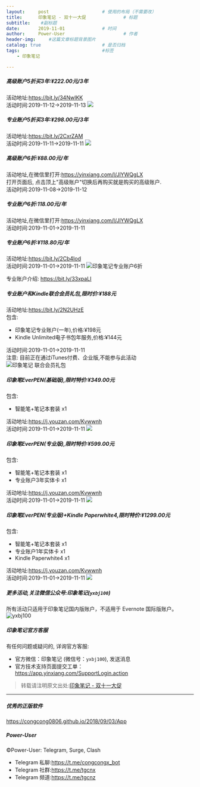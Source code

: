 ```yaml
---
layout:     post                    # 使用的布局（不需要改）
title:      印象笔记 - 双十一大促              # 标题 
subtitle:    #副标题
date:       2019-11-01              # 时间
author:     Power-User                      # 作者
header-img:     #这篇文章标题背景图片
catalog: true                       # 是否归档
tags:                               #标签
    - 印象笔记

---
```


##### 高级账户5折买3年:¥222.00元/3年

活动地址:<https://bit.ly/34NwIKK><br>
活动时间:2019-11-12→2019-11-13
![](https://img.yzcdn.cn/upload_files/2019/11/11/FksdpYxjyiipAyP2BSiZsrKNtii4.jpg!large.jpg)

##### 专业账户5折买3年:¥298.00元/3年

活动地址:<https://bit.ly/2CxrZAM><br>
活动时间:2019-11-11→2019-11-11
![](https://img.yzcdn.cn/upload_files/2019/11/08/FrOVs_b-YYwFX6UV9BoJa3psWtl2.png!large.png)

##### 高级账户6折:¥88.00元/年

活动地址,在微信里打开:<https://yinxiang.com/l/JlYWQgLX><br>
打开页面后, 点击顶上"高级账户"切换后再购买就是购买的高级账户.<br>
活动时间:2019-11-08→2019-11-12

##### 专业账户6折:118.00元/年

活动地址,在微信里打开:<https://yinxiang.com/l/JlYWQgLX><br>
活动时间:2019-11-01→2019-11-11

##### 专业账户6折:¥118.80元/年

活动地址:<https://bit.ly/2Cb4Iod><br>
活动时间:2019-11-01→2019-11-11
![印象笔记专业账户6折](http://ww1.sinaimg.cn/large/9b84e6acly1g8lq3gd1ggj20qa0c34qp.jpg)

专业账户介绍: <https://bit.ly/33xpaLI>

##### 专业账户和Kindle联合会员礼包,限时价:¥188元

活动地址:<https://bit.ly/2N2UHzE><br>
包含:
* 印象笔记专业账户(一年),价格:¥198元
* Kindle Unlimited电子书包年服务,价格:¥144元

活动时间:2019-11-01→2019-11-11<br>
注意: 目前正在通过iTunes付费、企业版,不能参与此活动<br>
![印象笔记 联合会员礼包](http://ww1.sinaimg.cn/large/9b84e6acly1g8ijv1j7xoj20nw0py76x.jpg)

##### 印象笔EverPEN(基础版),限时特价:¥349.00元

包含:
* 智能笔+笔记本套装 x1

活动地址:<https://j.youzan.com/Kvwwnh><br>
活动时间:2019-11-01→2019-11-11
![](http://ww1.sinaimg.cn/large/9b84e6acly1g8qdq1dt8fj20ku0le405.jpg)

##### 印象笔EverPEN(专业版),限时特价:¥599.00元

包含:
* 智能笔+笔记本套装 x1
* 专业账户3年实体卡 x1

活动地址:<https://j.youzan.com/Kvwwnh><br>
活动时间:2019-11-01→2019-11-11
![](http://ww1.sinaimg.cn/large/9b84e6acly1g8qdurr103j20ku0q3jt2.jpg)

##### 印象笔EverPEN(专业版)+Kindle Paperwhite4,限时特价:¥1299.00元

包含:
* 智能笔+笔记本套装 x1
* 专业账户1年实体卡 x1
* Kindle Paperwhite4 x1

活动地址:<https://j.youzan.com/Kvwwnh><br>
活动时间:2019-11-01→2019-11-11
![](http://ww1.sinaimg.cn/large/9b84e6acly1g8ttn1dka7j20ka0kawfx.jpg)

##### 更多活动,关注微信公众号:印象笔记(`yxbj100`)
所有活动只适用于印象笔记国内版账户，不适用于 Evernote 国际版账户。
![yxbj100](http://ww1.sinaimg.cn/large/9b84e6acly1g8qegfdq34j209k09k3yg.jpg)

##### 印象笔记官方客服
有任何问题或疑问的, 详询官方客服:
* 官方微信：印象笔记 (微信号：`yxbj100`), 发送消息
* 官方技术支持页面提交工单：<https://app.yinxiang.com/SupportLogin.action>

> 转载请注明原文出处:[印象笔记 - 双十一大促](https://bit.ly/34jD4kL)

- - - -

##### 优秀的正版软件
<https://congcong0806.github.io/2018/09/03/App>

##### Power-User
&copy;Power-User: Telegram, Surge, Clash

* Telegram 私聊:<https://t.me/congcongx_bot>
* Telegram 社群:<https://t.me/tgcnx>
* Telegram 频道:<https://t.me/tgcnz>
